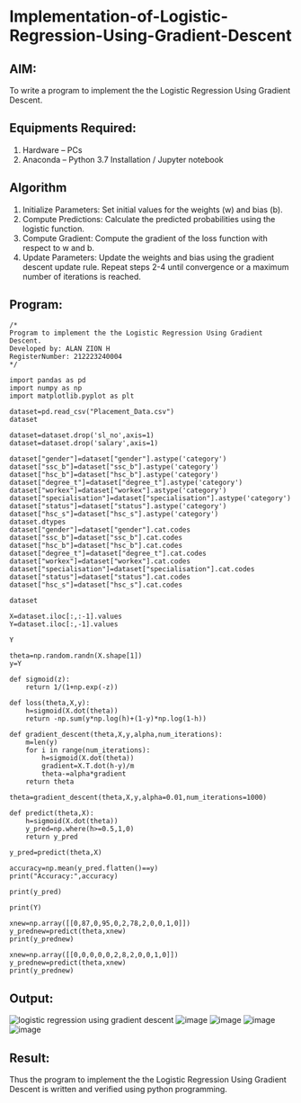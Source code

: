 # Implementation-of-Logistic-Regression-Using-Gradient-Descent

## AIM:
To write a program to implement the the Logistic Regression Using Gradient Descent.

## Equipments Required:
1. Hardware – PCs
2. Anaconda – Python 3.7 Installation / Jupyter notebook

## Algorithm
1. Initialize Parameters: Set initial values for the weights (w) and bias (b).
2. Compute Predictions: Calculate the predicted probabilities using the logistic function.
3. Compute Gradient: Compute the gradient of the loss function with respect to w and b.
4. Update Parameters: Update the weights and bias using the gradient descent update rule. Repeat steps 2-4 until convergence or a maximum number of iterations is reached.

## Program:
```
/*
Program to implement the the Logistic Regression Using Gradient Descent.
Developed by: ALAN ZION H
RegisterNumber: 212223240004
*/

import pandas as pd
import numpy as np
import matplotlib.pyplot as plt

dataset=pd.read_csv("Placement_Data.csv")
dataset

dataset=dataset.drop('sl_no',axis=1)
dataset=dataset.drop('salary',axis=1)

dataset["gender"]=dataset["gender"].astype('category')
dataset["ssc_b"]=dataset["ssc_b"].astype('category')
dataset["hsc_b"]=dataset["hsc_b"].astype('category')
dataset["degree_t"]=dataset["degree_t"].astype('category')
dataset["workex"]=dataset["workex"].astype('category')
dataset["specialisation"]=dataset["specialisation"].astype('category')
dataset["status"]=dataset["status"].astype('category')
dataset["hsc_s"]=dataset["hsc_s"].astype('category')
dataset.dtypes
dataset["gender"]=dataset["gender"].cat.codes
dataset["ssc_b"]=dataset["ssc_b"].cat.codes
dataset["hsc_b"]=dataset["hsc_b"].cat.codes
dataset["degree_t"]=dataset["degree_t"].cat.codes
dataset["workex"]=dataset["workex"].cat.codes
dataset["specialisation"]=dataset["specialisation"].cat.codes
dataset["status"]=dataset["status"].cat.codes
dataset["hsc_s"]=dataset["hsc_s"].cat.codes

dataset

X=dataset.iloc[:,:-1].values
Y=dataset.iloc[:,-1].values

Y

theta=np.random.randn(X.shape[1])
y=Y

def sigmoid(z):
    return 1/(1+np.exp(-z))

def loss(theta,X,y):
    h=sigmoid(X.dot(theta))
    return -np.sum(y*np.log(h)+(1-y)*np.log(1-h))

def gradient_descent(theta,X,y,alpha,num_iterations):
    m=len(y)
    for i in range(num_iterations):
        h=sigmoid(X.dot(theta))
        gradient=X.T.dot(h-y)/m
        theta-=alpha*gradient
    return theta

theta=gradient_descent(theta,X,y,alpha=0.01,num_iterations=1000)

def predict(theta,X):
    h=sigmoid(X.dot(theta))
    y_pred=np.where(h>=0.5,1,0)
    return y_pred

y_pred=predict(theta,X)

accuracy=np.mean(y_pred.flatten()==y)
print("Accuracy:",accuracy)

print(y_pred)

print(Y)

xnew=np.array([[0,87,0,95,0,2,78,2,0,0,1,0]])
y_prednew=predict(theta,xnew)
print(y_prednew)

xnew=np.array([[0,0,0,0,0,2,8,2,0,0,1,0]])
y_prednew=predict(theta,xnew)
print(y_prednew)
```

## Output:
![logistic regression using gradient descent](sam.png)
![image](https://github.com/ALANZION/-Implementation-of-Logistic-Regression-Using-Gradient-Descent/assets/145743064/9b64ca4d-1ef8-41f1-9854-068066e93197)
![image](https://github.com/ALANZION/-Implementation-of-Logistic-Regression-Using-Gradient-Descent/assets/145743064/12643e2a-37d2-4bd5-91b7-13d928c175cd)
![image](https://github.com/ALANZION/-Implementation-of-Logistic-Regression-Using-Gradient-Descent/assets/145743064/f3cdcd34-3bbe-4f09-b3b2-ca1b53a53ff8)
![image](https://github.com/ALANZION/-Implementation-of-Logistic-Regression-Using-Gradient-Descent/assets/145743064/cbf11abc-938f-445f-aff1-a5c1a51ffabd)


## Result:
Thus the program to implement the the Logistic Regression Using Gradient Descent is written and verified using python programming.

